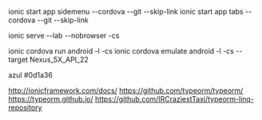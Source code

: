 ionic start app sidemenu --cordova --git --skip-link
ionic start app tabs --cordova --git --skip-link

ionic serve --lab --nobrowser -cs

ionic cordova run android -l -cs
ionic cordova emulate android -l -cs --target Nexus_5X_API_22

azul #0d1a36

http://ionicframework.com/docs/
https://github.com/typeorm/typeorm/
https://typeorm.github.io/
https://github.com/IRCraziestTaxi/typeorm-linq-repository